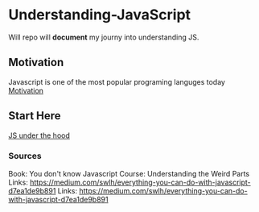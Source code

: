 # Understanding-JavaScript

Will repo will **document** my journy into understanding JS.

## Motivation

Javascript is one of the most popular programing languges today [Motivation](Motivation)

## Start Here

[JS under the hood](Asides\Conceptual.md)

### Sources

Book: You don't know Javascript
Course: Understanding the Weird Parts
Links: <https://medium.com/swlh/everything-you-can-do-with-javascript-d7ea1de9b891>
Links: <https://medium.com/swlh/everything-you-can-do-with-javascript-d7ea1de9b891>
